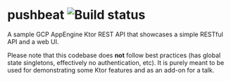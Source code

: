 # pushbeat ![Build status](https://github.com/rock3r/pushbeat/workflows/Check%20with%20Gradle/badge.svg)

A sample GCP AppEngine Ktor REST API that showcases a simple RESTful API and a web UI.

Please note that this codebase does **not** follow best practices (has global state singletons,
effectively no authentication, etc). It is purely meant to be used for demonstrating some Ktor
features and as an add-on for a talk.
